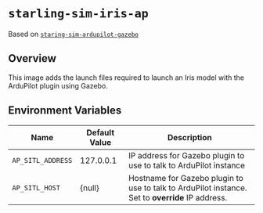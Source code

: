 # `starling-sim-iris-ap`

Based on [`staring-sim-ardupilot-gazebo`](../sim-ardupilot-gazebo)

## Overview

This image adds the launch files required to launch an Iris model with the ArduPilot plugin using Gazebo.

## Environment Variables

Name                  | Default Value                | Description
----------------------|------------------------------|------------
`AP_SITL_ADDRESS`     | 127.0.0.1                    | IP address for Gazebo plugin to use to talk to ArduPilot instance
`AP_SITL_HOST`        | {null}                       | Hostname for Gazebo plugin to use to talk to ArduPilot instance. Set to __override__ IP address.
